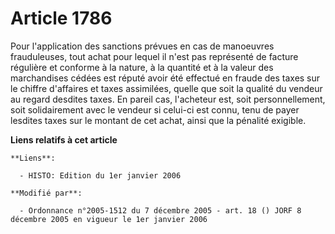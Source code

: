 # Article 1786

Pour l'application des sanctions prévues en cas de manoeuvres frauduleuses, tout achat pour lequel il n'est pas représenté de
facture régulière et conforme à la nature, à la quantité et à la valeur des marchandises cédées est réputé avoir été effectué
en fraude des taxes sur le chiffre d'affaires et taxes assimilées, quelle que soit la qualité du vendeur au regard desdites
taxes. En pareil cas, l'acheteur est, soit personnellement, soit solidairement avec le vendeur si celui-ci est connu, tenu de
payer lesdites taxes sur le montant de cet achat, ainsi que la pénalité exigible.

**Liens relatifs à cet article**

	**Liens**:

	  - HISTO: Edition du 1er janvier 2006

	**Modifié par**:

	  - Ordonnance n°2005-1512 du 7 décembre 2005 - art. 18 () JORF 8 décembre 2005 en vigueur le 1er janvier 2006
